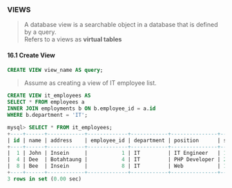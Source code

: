 ### VIEWS
> A database view is a searchable object in a database that is defined by a query.    
> Refers to a views as **virtual tables** 

#### 16.1 Create View
```sql
CREATE VIEW view_name AS query; 
```
> Assume as creating a view of IT employee list.
```sql
CREATE VIEW it_employees AS
SELECT * FROM employees a 
INNER JOIN employments b ON b.employee_id = a.id 
WHERE b.department = 'IT';

mysql> SELECT * FROM it_employees;
+----+------+------------+-------------+------------+---------------+-------------+-------------+
| id | name | address    | employee_id | department | position      | salary      | joined_date |
+----+------+------------+-------------+------------+---------------+-------------+-------------+
|  1 | John | Insein     |           1 | IT         | IT Engineer   | 100000.5000 | 2012-01-01  |
|  4 | Dee  | Botahtaung |           4 | IT         | PHP Developer | 200000.0000 | 2016-12-01  |
|  8 | Bee  | Insein     |           8 | IT         | Web           | 100000.0000 | 2022-01-01  |
+----+------+------------+-------------+------------+---------------+-------------+-------------+
3 rows in set (0.00 sec)

```